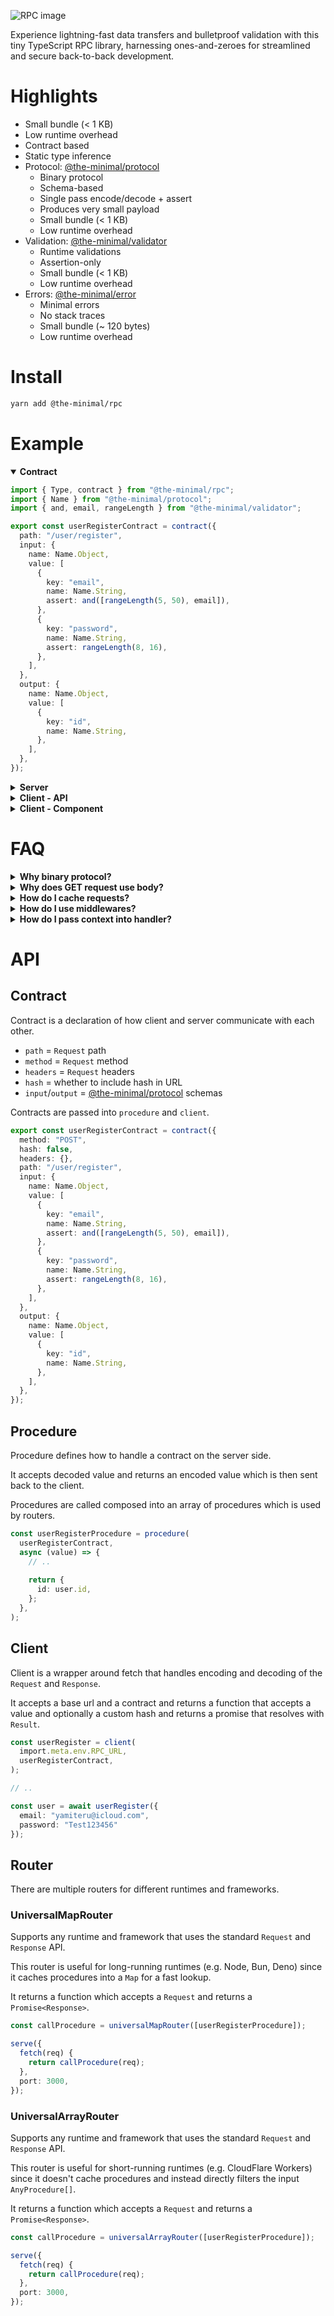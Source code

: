 ![RPC image](https://github.com/the-minimal/rpc/blob/main/docs/the-minimal-rpc.jpg?raw=true)

Experience lightning-fast data transfers and bulletproof validation with this tiny TypeScript RPC library, harnessing ones-and-zeroes for streamlined and secure back-to-back development.

# Highlights

- Small bundle (< 1 KB)
- Low runtime overhead
- Contract based
- Static type inference
- Protocol: [@the-minimal/protocol](https://github.com/the-minimal/protocol)
  - Binary protocol
  - Schema-based
  - Single pass encode/decode + assert
  - Produces very small payload
  - Small bundle (< 1 KB)
  - Low runtime overhead
- Validation: [@the-minimal/validator](https://github.com/the-minimal/validator)
  - Runtime validations
  - Assertion-only
  - Small bundle (< 1 KB)
  - Low runtime overhead
- Errors: [@the-minimal/error](https://github.com/the-minimal/error)
  - Minimal errors
  - No stack traces
  - Small bundle (~ 120 bytes)
  - Low runtime overhead

# Install

```bash
yarn add @the-minimal/rpc
```

# Example

<details open>
  <summary><b>Contract</b></summary>

  ```ts
  import { Type, contract } from "@the-minimal/rpc";
  import { Name } from "@the-minimal/protocol";
  import { and, email, rangeLength } from "@the-minimal/validator";

  export const userRegisterContract = contract({
    path: "/user/register",
    input: {
      name: Name.Object,
      value: [
        {
          key: "email",
          name: Name.String,
          assert: and([rangeLength(5, 50), email]),
        },
        {
          key: "password",
          name: Name.String,
          assert: rangeLength(8, 16),
        },
      ],
    },
    output: {
      name: Name.Object,
      value: [
        {
          key: "id",
          name: Name.String,
        },
      ],
    },
  });
  ```

</details>

<details>
  <summary><b>Server</b></summary>

  ```ts
  import { serve } from "bun";
  import { init } from "@the-minimal/protocol";
  import { procedure, universalMapRouter } from "@the-minimal/rpc";
  import { userRegisterContract } from "@contracts";

  const userRegisterProcedure = procedure(
    userRegisterContract,
    async (value) => {
      // ..
      
      return {
        id: user.id,
      };
    },
  );

  const callProcedure = universalMapRouter([userRegisterProcedure]);

  init();

  serve({
    fetch(req) {
      return callProcedure(req);
    },
    port: 3000,
  });
  ```

</details>

<details>
  <summary><b>Client - API</b></summary>

  ```ts
  import { init } from "@the-minimal/protocol";
  import { client } from "@the-minimal/rpc";
  import { userRegisterContract } from "@contracts";

  init();

  const userRegister = client(
    import.meta.env.RPC_URL,
    userRegisterContract,
  );
  ```

</details>

<details>
  <summary><b>Client - Component</b></summary>

  ```svelte
  <script lang="ts">
    import { goto } from "svelte";
    import { userRegister } from "@api"; 
    import { Error } from "./Error"; 

    let email = "";
    let password = "";
    let error: string | null = null;
    
    const register = async () => {
      try {
        await userRegister({ 
          email, 
          password 
        });
        
        goto("/login");
      } catch (e) {
        error = e.message;
      } 
    };
  </script>

  <div>
    {#if error}
      <Error message={error} />
    {/if}
    
    <input type="email" bind:value={email} />
    <input type="password" bind:value={password} />
    
    <button on:click={register}>Register</button>
  </div>
  ```

</details>

# FAQ

<details>
  <summary><b>Why binary protocol?</b></summary>

  JSON is a text-based and human-readable protocol which is good for things like config files but suboptimal for transferring data between potentially low-end device on a potentially slow connection.

  Most binary protocols that support TypeScript come with their own DSL which then compiles into, often, quite big JavaScript files.

  Compared to statically typed compiled languages JavaScript and by extension TypeScript has a unique challenge of checking 
  types at runtime.

  Usually this results in a combination of JSON from which we cannot (easily) generate TypeScript types and assert basic types and a runtime data validation library that asserts the basic types together with also asserting some of their properties such as length of a string or comparing number ranges.

  This means that the runtime has to encode and decode unknown data and after that assert it by looping through it again.

  All of this is quite inefficient from the point of view of cpu, ram and payload size.

  Instead, we use a binary schema-full protocol which packs the data into binary and asserts the data while doing so and it does that in a very efficient way.

  This of course assumes that the device makes at least a couple of requests to make up for the initial penalty of downloading and parsing the schema (`contract`) itself. 

  In other words if, on average, you make only one request per one endpoint per one session, then it's probably better to use JSON and a simple and laser-focused, most likely handwritten, assertions.
</details>

<details>
  <summary><b>Why does GET request use body?</b></summary>

  Technically speaking sending body in any kind of request is not an issue.

  However, in GET requests it's very rarely used and the HTTP specification says that in most cases we should not use it.

  If we agreed to not use body in GET requests we would have to use query parameters and/or URL pathname instead which means that we would have to change how we either define contracts or how we parse them increasing complexity and maybe introducing potential parsing bugs that would happen only in some contracts but not others. 

  The main reason users might want to use GET requests as opposed to let's say POST requests is caching.

  It's possible to cache POST requests but in most cases it's not the default behavior and would require some additional work.

  Also in some not-so-rare cases (imagine getting a list of products based on a complex filter) we might hit the URL
  length limit and in that case we would have to use POST requests or somehow either split the URL into multiple parts
  or make the query parameters smaller.

  Because of these reasons we use body in GET requests in tandem with SHA-1 hash, created from the body `ArrayBuffer`, inserted into the URL of the request (format: `${root}${path}#${hash}`).

  By default, hashing is disabled, but you can enable it by setting `hash: true` in the contract.

  Also, if creating SHA-1 hash is too slow or unnecessary in your use-case you can simply pass your custom hash when calling 
  the procedure as the second argument.
</details>

<details>
  <summary><b>How do I cache requests?</b></summary>

  If you use GET method it uses the default caching behavior of the browser.

  If you need a custom behavior you can simply set cache headers in the contract.
</details>

<details>
  <summary><b>How do I use middlewares?</b></summary>

  Essentially middlewares are just functions that are called before and/or after the procedure.

  So instead of doing something like this:

  ```ts
  const router = new Router();
  
  router.before(middleOne); 
  router.before(middleTwo); 
  router.after(middleThree); 
  
  // ..
  
  router.add("/your/endpoint", async (value) => { /* .. */ }); 
  ```

  Do something like this instead:

  ```ts
  const yourEndpointProcedure = procedure(contract, async (value) => {
    await middleOne(value); 
    await middleThree(value); 
    
    // ..
    
    await middleThree(result); 
    
    return result;
  });
  ```

  Obviously if you repeat the same middleware multiple times you should probably wrap it into a function which accept a handler function and use that as the procedure handler instead.

</details>

<details>
  <summary><b>How do I pass context into handler?</b></summary>

  In the spirit of the previous question you can either return context from your middlewares or create `AsyncLocalStorage` outside of 
  the procedure and then use it in whichever procedure and however deep you want.
</details>

# API

## Contract

Contract is a declaration of how client and server communicate with each other.

- `path` = `Request` path
- `method` = `Request` method
- `headers` = `Request` headers
- `hash` = whether to include hash in URL
- `input`/`output` = [@the-minimal/protocol](https://github.com/the-minimal/protocol) schemas

Contracts are passed into `procedure` and `client`.

```ts
export const userRegisterContract = contract({
  method: "POST",
  hash: false,
  headers: {},
  path: "/user/register",
  input: {
    name: Name.Object,
    value: [
      {
        key: "email",
        name: Name.String,
        assert: and([rangeLength(5, 50), email]),
      },
      {
        key: "password",
        name: Name.String,
        assert: rangeLength(8, 16),
      },
    ],
  },
  output: {
    name: Name.Object,
    value: [
      {
        key: "id",
        name: Name.String,
      },
    ],
  },
});
```

## Procedure

Procedure defines how to handle a contract on the server side.

It accepts decoded value and returns an encoded value which is then sent back to the client.

Procedures are called composed into an array of procedures which is used by routers.

```ts
const userRegisterProcedure = procedure(
  userRegisterContract,
  async (value) => {
    // ..
    
    return {
      id: user.id,
    };
  },
);
```

## Client

Client is a wrapper around fetch that handles encoding and decoding of the `Request` and `Response`.

It accepts a base url and a contract and returns a function that accepts a value and optionally a custom hash and returns a promise that resolves
with `Result`.

```ts
const userRegister = client(
  import.meta.env.RPC_URL,
  userRegisterContract,
);

// ..

const user = await userRegister({
  email: "yamiteru@icloud.com",
  password: "Test123456"
});
```

## Router

There are multiple routers for different runtimes and frameworks.

### UniversalMapRouter

Supports any runtime and framework that uses the standard `Request` and `Response` API.

This router is useful for long-running runtimes (e.g. Node, Bun, Deno) since it caches procedures into a `Map` for a fast lookup.

It returns a function which accepts a `Request` and returns a `Promise<Response>`.

```ts
const callProcedure = universalMapRouter([userRegisterProcedure]);

serve({
  fetch(req) {
    return callProcedure(req);
  },
  port: 3000,
});
```

### UniversalArrayRouter

Supports any runtime and framework that uses the standard `Request` and `Response` API.

This router is useful for short-running runtimes (e.g. CloudFlare Workers) since it doesn't cache procedures and instead directly filters the input `AnyProcedure[]`.

It returns a function which accepts a `Request` and returns a `Promise<Response>`.

```ts
const callProcedure = universalArrayRouter([userRegisterProcedure]);

serve({
  fetch(req) {
    return callProcedure(req);
  },
  port: 3000,
});
```
